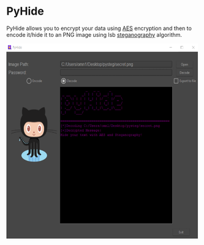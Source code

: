 # PyHide
PyHide allows you to encrypt your data using [AES](https://en.wikipedia.org/wiki/Advanced_Encryption_Standard) encryption and then to encode it/hide it to an PNG image using lsb [steganography](https://en.wikipedia.org/wiki/Steganography) algorithm. 

<img src="screenshot.png" width="500" height="510">
